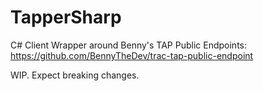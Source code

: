 # TapperSharp
C# Client Wrapper around Benny's TAP Public Endpoints: https://github.com/BennyTheDev/trac-tap-public-endpoint

WIP. Expect breaking changes.

